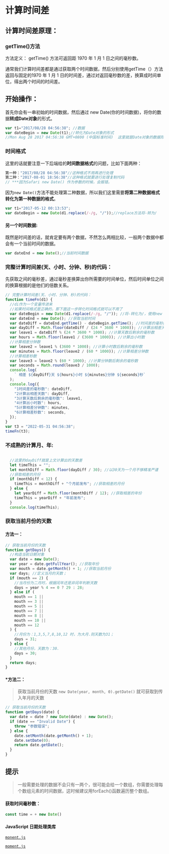 # 计算时间差

## 计算时间差原理：

### getTime()方法

方法定义： getTime() 方法可返回距 1970 年 1 月 1 日之间的毫秒数。

通常我们计算时间差都是通过获取两个时间数据，然后分别使用getTime（）方法返回与固定的1970 年 1 月 1 日的时间差，通过对返回毫秒数的差，换算成时间单位，得出两个时间的时间差。

## 开始操作：

首先你会有一串初始的时间数据，然后通过 new Date(你的时间数据)，将你的数据**转成Date对象**的形式。

```js
var t1="2017/08/28 04:56:38"; //数据
var dateBegin = new Date(t1);//转化为Date对象的形式
//Mon Aug 28 2017 04:56:38 GMT+0800 (中国标准时间)  这里就是Date对象的数据形式
```

### 时间格式

这里的话就要注意一下后端给的**时间数据格式**的问题，比如下面两种：

```js
第一种："2017/08/28 04:56:38"//这种格式不用再进行处理
第二种："2017-08-01 18:56:38"//这种格式就要进行处理复制代码
// ***因为Safari new Date() 作为参数的时候，会报错。
```

因为`new Date()`方法不能处理第二种数据，所以我们这里需要**将第二种数据格式转化为第一种数据的格式**。

```js
var t1="2017-05-12 00:13:53";
var dateBegin = new Date(d1.replace(/-/g, "/"));//replace方法将-转为/
```

#### 另一个时间数据:

既然是时间差的话，就肯定要有两个数据，不然怎么两相比较，一般两个数据中都会有一个当前时间的数据。

```js
var dateEnd = new Date();//当前时间数据
```

### 完整计算时间差(天、小时、分钟、秒)的代码：

先获取之间的毫秒差，通过毫秒差换算出你所需要的时间单位，然后时间单位之间的换算根据的是他们的倍数关系。

```js
// 完整计算时间差(天、小时、分钟、秒)的代码：
function timeFn(d1) {
  //di作为一个变量传进来
  //如果时间格式是正确的，那下面这一步转化时间格式就可以不用了
  var dateBegin = new Date(d1.replace(/-/g, "/")); //将-转化为/，使用new Date
  var dateEnd = new Date(); //获取当前时间
  var dateDiff = dateEnd.getTime() - dateBegin.getTime(); //时间差的毫秒数
  var dayDiff = Math.floor(dateDiff / (24 * 3600 * 1000)); //计算出相差天数
  var leave1 = dateDiff % (24 * 3600 * 1000); //计算天数后剩余的毫秒数
  var hours = Math.floor(leave1 / (3600 * 1000)); //计算出小时数
  //计算相差分钟数
  var leave2 = leave1 % (3600 * 1000); //计算小时数后剩余的毫秒数
  var minutes = Math.floor(leave2 / (60 * 1000)); //计算相差分钟数
  //计算相差秒数
  var leave3 = leave2 % (60 * 1000); //计算分钟数后剩余的毫秒数
  var seconds = Math.round(leave3 / 1000);
  console.log(
    ` 相差 ${dayDiff}天 ${hours}小时 ${minutes}分钟 ${seconds}秒`
  );
  console.log({
    "1时间差的毫秒数": dateDiff,
    "2计算出相差天数": dayDiff,
    "3计算天数后剩余的毫秒数": leave1,
    "4计算出小时数": hours,
    "5计算相差分钟数": minutes,
    "6计算相差秒数": seconds,
  });
}
var t3 = "2022-05-31 04:56:38";
timeFn(t3);
```

### 不成熟的计算月、年:

```js

  //这里的dayDiff就是上文计算出的天数差
  let timeThis = "";
  let monthDiff = Math.floor(dayDiff / 30); //以30天为一个月不够精准严谨
  //获取相差的月份
  if (monthDiff < 12) {
    timeThis = monthDiff + "个月前发布"; //获取相差的月份
  } else {
    let yearDiff = Math.floor(monthDiff / 12); //获取相差的年份
    timeThis = yearDiff + "年前发布";
  }
  console.log(timeThis);
```

### 获取当前月份的天数

#### 方法一：

```js
// 获取当前月份的天数
function getDays() {
  //构造当前日期对象
  var date = new Date();
  var year = date.getFullYear(); //获取年份
  var mouth = date.getMonth() + 1; //获取当前月份
  var days; //定义当月的天数；
  if (mouth == 2) {
    //当月份为二月时，根据闰年还是非闰年判断天数
    days = year % 4 == 0 ? 29 : 28;
  } else if (
    mouth == 1 ||
    mouth == 3 ||
    mouth == 5 ||
    mouth == 7 ||
    mouth == 8 ||
    mouth == 10 ||
    mouth == 12
  ) {
    //月份为：1,3,5,7,8,10,12 时，为大月.则天数为31；
    days = 31;
  } else {
    //其他月份，天数为：30.
    days = 30;
  }
  return days;
}
```

#### *方法二：

> 获取当前月份的天数  `new Date(year, month, 0).getDate()` 就可获取到传入年月的天数

```js
// 获取当前月份的天数
function getDays(date) {
  var date = date ? new Date(date) : new Date();
  if (date == "Invalid Date") {
    throw "参数错误";
  } else {
    date.setMonth(date.getMonth() + 1);
    date.setDate(0);
    return date.getDate();
  }
}
```

## 提示

> 一般需要处理的数据不会只有一两个，很可能会给一个数组，你需要处理每个数组元素的时间数据，这时候建议用forEach()函数遍历整个数组。

#### 获取时间毫秒数：

```js
const time = + new Date()
```

#### JavaScript 日期处理类库

[`monent.js`](http://momentjs.cn/)

[`moment.js`](https://momentjs.bootcss.com/)
